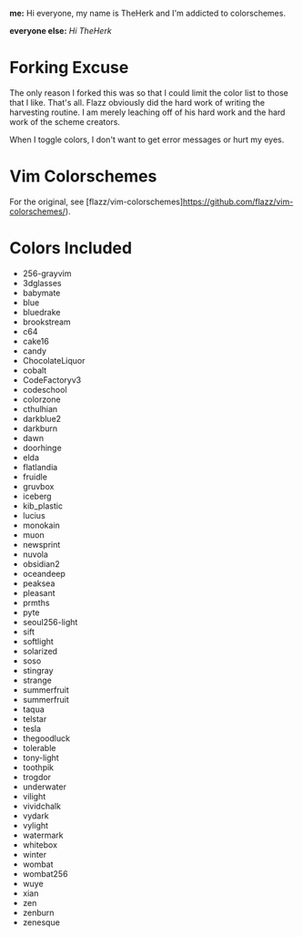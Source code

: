 **me:** Hi everyone, my name is TheHerk and I'm addicted to colorschemes.

**everyone else:** *Hi TheHerk*

Forking Excuse
==============

The only reason I forked this was so that I could limit the color list to those that I like. That's all. Flazz obviously did the hard work of writing the harvesting routine. I am merely leaching off of his hard work and the hard work of the scheme creators.

When I toggle colors, I don't want to get error messages or hurt my eyes.

Vim Colorschemes
================

For the original, see [flazz/vim-colorschemes]https://github.com/flazz/vim-colorschemes/).

Colors Included
===============

+ 256-grayvim
+ 3dglasses
+ babymate
+ blue
+ bluedrake
+ brookstream
+ c64
+ cake16
+ candy
+ ChocolateLiquor
+ cobalt
+ CodeFactoryv3
+ codeschool
+ colorzone
+ cthulhian
+ darkblue2
+ darkburn
+ dawn
+ doorhinge
+ elda
+ flatlandia
+ fruidle
+ gruvbox
+ iceberg
+ kib_plastic
+ lucius
+ monokain
+ muon
+ newsprint
+ nuvola
+ obsidian2
+ oceandeep
+ peaksea
+ pleasant
+ prmths
+ pyte
+ seoul256-light
+ sift
+ softlight
+ solarized
+ soso
+ stingray
+ strange
+ summerfruit
+ summerfruit
+ taqua
+ telstar
+ tesla
+ thegoodluck
+ tolerable
+ tony-light
+ toothpik
+ trogdor
+ underwater
+ vilight
+ vividchalk
+ vydark
+ vylight
+ watermark
+ whitebox
+ winter
+ wombat
+ wombat256
+ wuye
+ xian
+ zen
+ zenburn
+ zenesque

